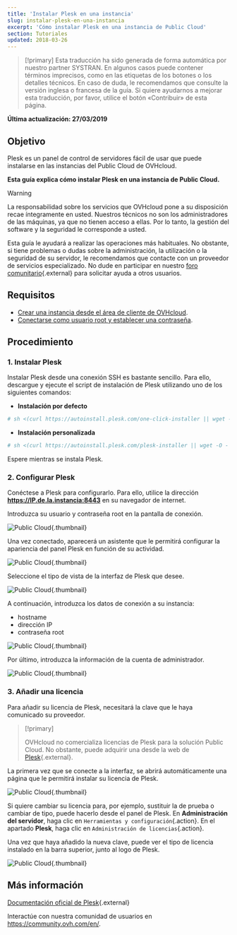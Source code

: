 ```yaml
---
title: 'Instalar Plesk en una instancia'
slug: instalar-plesk-en-una-instancia
excerpt: 'Cómo instalar Plesk en una instancia de Public Cloud'
section: Tutoriales
updated: 2018-03-26
---
```


> [!primary]
> Esta traducción ha sido generada de forma automática por nuestro partner SYSTRAN. En algunos casos puede contener términos imprecisos, como en las etiquetas de los botones o los detalles técnicos. En caso de duda, le recomendamos que consulte la versión inglesa o francesa de la guía. Si quiere ayudarnos a mejorar esta traducción, por favor, utilice el botón «Contribuir» de esta página.
> 

**Última actualización: 27/03/2019**

## Objetivo

Plesk es un panel de control de servidores fácil de usar que puede instalarse en las instancias del Public Cloud de OVHcloud.

**Esta guía explica cómo instalar Plesk en una instancia de Public Cloud.** 

> [!warning]
> 
> La responsabilidad sobre los servicios que OVHcloud pone a su disposición recae íntegramente en usted. Nuestros técnicos no son los administradores de las máquinas, ya que no tienen acceso a ellas. Por lo tanto, la gestión del software y la seguridad le corresponde a usted.
>
> Esta guía le ayudará a realizar las operaciones más habituales. No obstante, si tiene problemas o dudas sobre la administración, la utilización o la seguridad de su servidor, le recomendamos que contacte con un proveedor de servicios especializado. No dude en participar en nuestro [foro comunitario](https://community.ovh.com/en/){.external} para solicitar ayuda a otros usuarios.
>

## Requisitos

- [Crear una instancia desde el área de cliente de OVHcloud](../crear_una_instancia_desde_el_area_de_cliente_de_ovh/).
- [Conectarse como usuario root y establecer una contraseña](../conectarse_como_usuario_root_y_establecer_una_contrasena/).

## Procedimiento

### 1. Instalar Plesk

Instalar Plesk desde una conexión SSH es bastante sencillo. Para ello, descargue y ejecute el script de instalación de Plesk utilizando uno de los siguientes comandos:

- **Instalación por defecto**

```bash
# sh <(curl https://autoinstall.plesk.com/one-click-installer || wget -O - https://autoinstall.plesk.com/one-click-installer)
```

- **Instalación personalizada**

```bash
# sh <(curl https://autoinstall.plesk.com/plesk-installer || wget -O - https://autoinstall.plesk.com/plesk-installer)
```

Espere mientras se instala Plesk. 

### 2. Configurar Plesk

Conéctese a Plesk para configurarlo. Para ello, utilice la dirección **https://IP.de.la.instancia:8443** en su navegador de internet.

Introduzca su usuario y contraseña root en la pantalla de conexión.

![Public Cloud](images/3301.png){.thumbnail}

Una vez conectado, aparecerá un asistente que le permitirá configurar la apariencia del panel Plesk en función de su actividad.

![Public Cloud](images/3302.png){.thumbnail}

Seleccione el tipo de vista de la interfaz de Plesk que desee.

![Public Cloud](images/3303.png){.thumbnail}

A continuación, introduzca los datos de conexión a su instancia:

- hostname
- dirección IP
- contraseña root



![Public Cloud](images/3304.png){.thumbnail}

Por último, introduzca la información de la cuenta de administrador.

![Public Cloud](images/3305.png){.thumbnail}

### 3. Añadir una licencia

Para añadir su licencia de Plesk, necesitará la clave que le haya comunicado su proveedor.

> [!primary]
>
> OVHcloud no comercializa licencias de Plesk para la solución Public Cloud. No obstante, puede adquirir una desde la web de [Plesk](https://www.plesk.com/){.external}.
> 

La primera vez que se conecte a la interfaz, se abrirá automáticamente una página que le permitirá instalar su licencia de Plesk.

![Public Cloud](images/3306-2.png){.thumbnail}

Si quiere cambiar su licencia para, por ejemplo, sustituir la de prueba o cambiar de tipo, puede hacerlo desde el panel de Plesk. En **Administración del servidor**, haga clic en `Herramientas y configuración`{.action}. En el apartado **Plesk**, haga clic en `Administración de licencias`{.action}.

Una vez que haya añadido la nueva clave, puede ver el tipo de licencia instalado en la barra superior, junto al logo de Plesk.

![Public Cloud](images/3322-2.png){.thumbnail}

## Más información

[Documentación oficial de Plesk](https://docs.plesk.com/es-ES/onyx/){.external}

Interactúe con nuestra comunidad de usuarios en <https://community.ovh.com/en/>.
